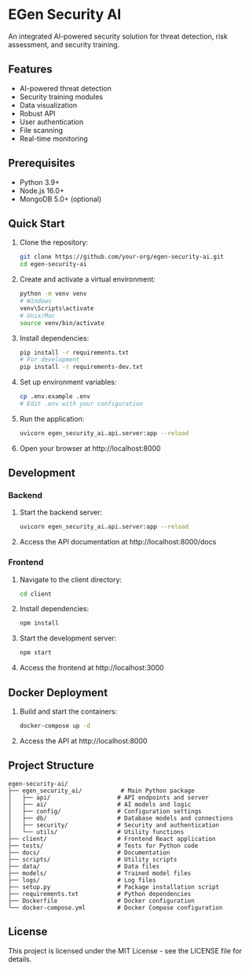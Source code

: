 # EGen Security AI

An integrated AI-powered security solution for threat detection, risk assessment, and security training.

## Features

- AI-powered threat detection
- Security training modules
- Data visualization
- Robust API
- User authentication
- File scanning
- Real-time monitoring

## Prerequisites

- Python 3.9+
- Node.js 16.0+
- MongoDB 5.0+ (optional)

## Quick Start

1. Clone the repository:
   ```bash
   git clone https://github.com/your-org/egen-security-ai.git
   cd egen-security-ai
   ```

2. Create and activate a virtual environment:
   ```bash
   python -m venv venv
   # Windows
   venv\Scripts\activate
   # Unix/Mac
   source venv/bin/activate
   ```

3. Install dependencies:
   ```bash
   pip install -r requirements.txt
   # For development
   pip install -r requirements-dev.txt
   ```

4. Set up environment variables:
   ```bash
   cp .env.example .env
   # Edit .env with your configuration
   ```

5. Run the application:
   ```bash
   uvicorn egen_security_ai.api.server:app --reload
   ```

6. Open your browser at http://localhost:8000

## Development

### Backend

1. Start the backend server:
   ```bash
   uvicorn egen_security_ai.api.server:app --reload
   ```

2. Access the API documentation at http://localhost:8000/docs

### Frontend

1. Navigate to the client directory:
   ```bash
   cd client
   ```

2. Install dependencies:
   ```bash
   npm install
   ```

3. Start the development server:
   ```bash
   npm start
   ```

4. Access the frontend at http://localhost:3000

## Docker Deployment

1. Build and start the containers:
   ```bash
   docker-compose up -d
   ```

2. Access the API at http://localhost:8000

## Project Structure

```
egen-security-ai/
├── egen_security_ai/           # Main Python package
│   ├── api/                   # API endpoints and server
│   ├── ai/                    # AI models and logic
│   ├── config/                # Configuration settings
│   ├── db/                    # Database models and connections
│   ├── security/              # Security and authentication
│   └── utils/                 # Utility functions
├── client/                    # Frontend React application
├── tests/                     # Tests for Python code
├── docs/                      # Documentation
├── scripts/                   # Utility scripts
├── data/                      # Data files
├── models/                    # Trained model files
├── logs/                      # Log files
├── setup.py                   # Package installation script
├── requirements.txt           # Python dependencies
├── Dockerfile                 # Docker configuration
└── docker-compose.yml         # Docker Compose configuration
```

## License

This project is licensed under the MIT License - see the LICENSE file for details.
